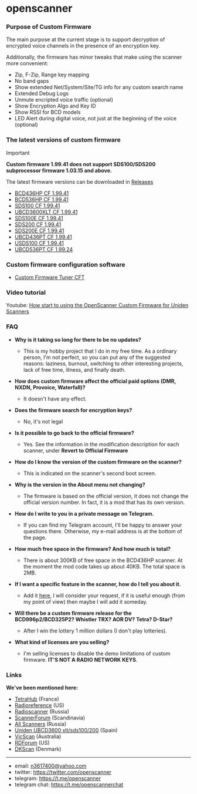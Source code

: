 # openscanner

### Purpose of Custom Firmware

The main purpose at the current stage is to support decryption of encrypted voice channels in the presence of an encryption key.

Additionally, the firmware has minor tweaks that make using the scanner more convenient:
- Zip, F-Zip, Range key mapping
- No band gaps
- Show extended Net/System/Site/TG info for any custom search name
- Extended Debug Logs
- Unmute encripted voice traffic (optional)
- Show Encryption Algo and Key ID
- Show RSSI for BCD models
- LED Alert during digital voice, not just at the beginning of the voice (optional)

### The latest versions of custom firmware

> [!IMPORTANT]
> **Custom firmware 1.99.41 does not support SDS100/SDS200 subprocessor firmware 1.03.15 and above.**

The latest firmware versions can be downloaded in [Releases](https://github.com/x27/openscanner/releases)

- [BCD436HP CF 1.99.41](https://github.com/x27/openscanner/tree/main/uniden/bcd436hp/fw/mod)
- [BCD536HP CF 1.99.41](https://github.com/x27/openscanner/tree/main/uniden/bcd536hp/fw/mod)
- [SDS100 CF 1.99.41](https://github.com/x27/openscanner/tree/main/uniden/sds100/fw/mod)
- [UBCD3600XLT CF 1.99.41](https://github.com/x27/openscanner/tree/main/uniden/ubcd3600xlt/mod)
- [SDS100E CF 1.99.41](https://github.com/x27/openscanner/tree/main/uniden/sds100e/mod)
- [SDS200 CF 1.99.41](https://github.com/x27/openscanner/tree/main/uniden/sds200/mod)
- [SDS200E CF 1.99.41](https://github.com/x27/openscanner/tree/main/uniden/sds200e/mod)
- [UBCD436PT CF 1.99.41](https://github.com/x27/openscanner/tree/main/uniden/ubcd436pt/mod)
- [USDS100 CF 1.99.41](https://github.com/x27/openscanner/tree/main/uniden/usds100/mod)
- [UBCD536PT CF 1.99.24](https://github.com/x27/openscanner/tree/main/uniden/ubcd536pt/mod)

### Custom firmware configuration software
- [Custom Firmware Tuner CFT](https://github.com/x27/CFT)

### Video tutorial

Youtube: [How start to using the OpenScanner Custom Firmware for Uniden Scanners](https://www.youtube.com/watch?v=alfvpBevngc)

### FAQ

- **Why is it taking so long for there to be no updates?**
  - This is my hobby project that I do in my free time. As a ordinary person, I'm not perfect, so you can put any of the suggested reasons: laziness, burnout, switching to other interesting projects, lack of free time, illness, and finally death.   

- **How does custom firmware affect the official paid options (DMR, NXDN, Provoice, Waterfall)?**
  - It doesn't have any effect.

- **Does the firmware search for encryption keys?**
  - No, it's not legal

- **Is it possible to go back to the official firmware?**
  - Yes. See the information in the modification description for each scanner, under **Revert to Official Firmware**

- **How do I know the version of the custom firmware on the scanner?**
  - This is indicated on the scanner's second boot screen.

- **Why is the version in the About menu not changing?**
  - The firmware is based on the official version, it does not change the official version number. In fact, it is a mod that has its own version.

- **How do I write to you in a private message on Telegram.**
  - If you can find my Telegram account, I'll be happy to answer your questions there. Otherwise, my e-mail address is at the bottom of the page.

- **How much free space in the firmware? And how much is total?**
  - There is about 300KB of free space in the BCD436HP scanner. At the moment the mod code takes up about 40KB. The total space is 2MB.

- **If I want a specific feature in the scanner, how do I tell you about it.**
  - Add it [here](https://github.com/x27/CFT/issues), I will consider your request, if it is useful enough (from my point of view) then maybe I will add it someday.

- **Will there be a custom firmware release for the BCD996p2/BCD325P2? Whistler TRX? AOR DV? Tetra? D-Star?**
  - After I win the lottery 1 million dollars (I don't play lotteries).

- **What kind of licenses are you selling?**
  - I'm selling licenses to disable the demo limitations of custom firmware. **IT'S NOT A RADIO NETWORK KEYS**.

### Links

**We've been mentioned here:**
* [TetraHub](https://forum.tetrahub.net) (France)
* [Radioreference](http://forums.radioreference.com) (US)
* [Radioscanner](https://www.radioscanner.ru/) (Russia)
* [ScannerForum](https://www.scannerforum.nl) (Scandinavia)
* [All Scanners](https://t.me/allscanners) (Russia)
* [Uniden UBCD3600 xlt/sds100/200](https://t.me/ScannerUNIDENUBCD3600xlt) (Spain)
* [VicScan](https://www.vicscan.com) (Australia)
* [RDForum](https://www.rdforum.org/) (US)
* [DKScan](http://www.dkscan.dk) (Denmark)

---
- email: n3617400@yahoo.com
- twitter:  https://twitter.com/openscanner
- telegram: https://t.me/openscanner
- telegram chat: https://t.me/openscannerchat
